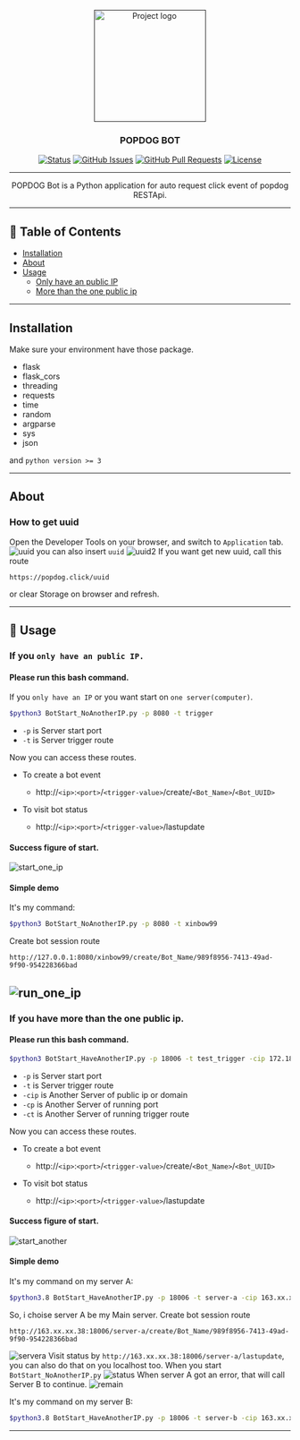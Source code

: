 <p align="center">
  <a href="" rel="noopener">
 <img width=200px height=200px src="./DemoPhotos/robot.png" alt="Project logo"></a>
</p>
<h3 align="center">POPDOG BOT</h3>

<div align="center">

[![Status](https://img.shields.io/badge/status-active-success.svg)]()
[![GitHub Issues](https://img.shields.io/github/issues/XinBow99/popdog_bot.svg)](https://github.com/XinBow99/popdog_bot/issues)
[![GitHub Pull Requests](https://img.shields.io/github/issues-pr/XinBow99/popdog_bot.svg)](https://github.com/XinBow99/popdog_bot/pulls)
[![License](https://img.shields.io/badge/license-MIT-blue.svg)](/LICENSE)

</div>

---

<p align="center"> POPDOG Bot is a Python application for auto request click event of popdog RESTApi.
    <br> 
</p>

---

## 📝 Table of Contents

- [Installation](#Installation)
- [About](#about)
- [Usage](#usage)
  - [Only have an public IP](#OnlyHaveAnPublicIP)
  - [More than the one public ip](#HaveManyPublicIP)

---

## Installation <a name = "Installation"></a>

Make sure your environment have those package.
- flask
- flask_cors
- threading
- requests
- time
- random
- argparse
- sys
- json

and `python version >= 3`

---

## About <a name = "about"></a>
### How to get uuid
Open the Developer Tools on your browser, and switch to `Application` tab.
![uuid](./DemoPhotos/uuid.png "uuid")
you can also insert `uuid`
![uuid2](./DemoPhotos/console.png "uuid2")
If you want get new uuid, call this route 
```
https://popdog.click/uuid
```
or clear Storage on browser and refresh.

---

## 🏁 Usage <a name = "usage"></a>
### If you `only have an public IP.` <a name="OnlyHaveAnPublicIP"></a>
#### Please run this bash command. 
If you `only have an IP` or you want start on `one server(computer)`.
```bash
$python3 BotStart_NoAnotherIP.py -p 8080 -t trigger
```
- `-p` is Server start port
- `-t` is Server trigger route

Now you can access these routes.

- To create a bot event
  - http://`<ip>`:`<port>`/`<trigger-value>`/create/`<Bot_Name>`/`<Bot_UUID>`

- To visit bot status

  - http://`<ip>`:`<port>`/`<trigger-value>`/lastupdate

#### Success figure of start.
![start_one_ip](./DemoPhotos/start_one_ip.png "start_one_ip")

#### Simple demo
It's my command:
```bash
$python3 BotStart_NoAnotherIP.py -p 8080 -t xinbow99
```
Create bot session route
```
http://127.0.0.1:8080/xinbow99/create/Bot_Name/989f8956-7413-49ad-9f90-954228366bad
```
![run_one_ip](./DemoPhotos/run_one_ip.png "run_one_ip")
---
### If you have more than the one public ip.<a name="HaveManyPublicIP"></a>
#### Please run this bash command. 
```bash
$python3 BotStart_HaveAnotherIP.py -p 18006 -t test_trigger -cip 172.18.18.18 -cp 18006 -ct test_trigger
```
- `-p` is Server start port
- `-t` is Server trigger route
- `-cip` is Another Server of public ip or domain
- `-cp` is Another Server of running port
- `-ct` is Another Server of running trigger route

Now you can access these routes.

- To create a bot event
  - http://`<ip>`:`<port>`/`<trigger-value>`/create/`<Bot_Name>`/`<Bot_UUID>`

- To visit bot status

  - http://`<ip>`:`<port>`/`<trigger-value>`/lastupdate

#### Success figure of start.
![start_another](./DemoPhotos/start_another.png "start_another")

#### Simple demo
It's my command on my server A:
```bash
$python3.8 BotStart_HaveAnotherIP.py -p 18006 -t server-a -cip 163.xx.xx.37 -cp 18006 -ct server-b
```
So, i choise server A be my Main server. Create bot session route
```
http://163.xx.xx.38:18006/server-a/create/Bot_Name/989f8956-7413-49ad-9f90-954228366bad
```
![servera](./DemoPhotos/servera.png "servera")
Visit status by `http://163.xx.xx.38:18006/server-a/lastupdate`, you can also do that on you localhost too. When you start `BotStart_NoAnotherIP.py`
![status](./DemoPhotos/status.png "status")
When server A got an error, that will call Server B to continue.
![remain](./DemoPhotos/remain.png "remain")

It's my command on my server B:
```bash
$python3.8 BotStart_HaveAnotherIP.py -p 18006 -t server-b -cip 163.xx.xx.38 -cp 18006 -ct server-a
```
---



